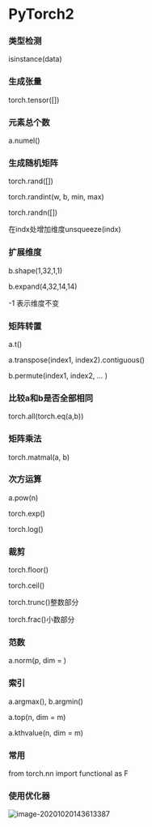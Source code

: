 # PyTorch2

### 类型检测

isinstance(data)

### 生成张量

torch.tensor([])

### 元素总个数

a.numel()

### 生成随机矩阵

torch.rand([])

torch.randint(w, b, min, max)

torch.randn([])

在indx处增加维度unsqueeze(indx)

### 扩展维度

b.shape(1,32,1,1)

b.expand(4,32,14,14)

-1 表示维度不变

### 矩阵转置

a.t()

a.transpose(index1, index2).contiguous()

b.permute(index1, index2, ... )

### 比较a和b是否全部相同

torch.all(torch.eq(a,b))

### 矩阵乘法

torch.matmal(a, b)

### 次方运算

a.pow(n)

torch.exp()

torch.log()

### 裁剪

torch.floor()

torch.ceil()

torch.trunc()整数部分

torch.frac()小数部分

### 范数

a.norm(p, dim = )

### 索引

a.argmax(), b.argmin()

a.top(n, dim = m)

a.kthvalue(n, dim = m)

### 常用

from  torch.nn import functional as F

### 使用优化器

![image-20201020143613387](C:\Users\Jacky1\AppData\Roaming\Typora\typora-user-images\image-20201020143613387.png)

